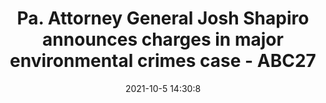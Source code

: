---
"title": "Pa. Attorney General Josh Shapiro announces charges in major environmental crimes case - ABC27"
"date": "2021-10-5 14:30:8"
"feed_name": "GOOGLENEWSDRILLING"
"feed_website": "https://news.google.com/search?q=drilling%2Bincident&hl=en-US&gl=US&ceid=US:en"
"feed_rss": "https://news.google.com/rss/search?q=drilling%2Bincident&hl=en-US&gl=US&ceid=US:en"
"link": "https://www.abc27.com/news/pennsylvania/pa-attorney-general-josh-shapiro-announces-charges-in-major-environmental-crimes-case/"
"source": "{'href': 'https://www.abc27.com', 'title': 'ABC27'}"
"file": "_posts/2021-1-1-5a6ad90bf58990327477742403b15891ea25aa11.md"
"accident": "0"
"drilling": "0"
"dead": "0"
"injured": "0"
"arrested": "0"
"place": "unknown place"
"where": "unknown site"
"causes": "unknown"
"place_uri": "unknown place"
---